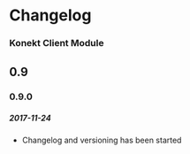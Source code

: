 # Changelog
### Konekt Client Module

## 0.9

### 0.9.0
##### 2017-11-24

- Changelog and versioning has been started